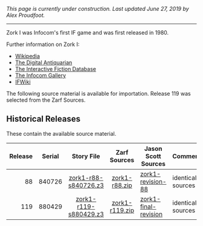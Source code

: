 *This page is currently under construction. Last updated June 27, 2019 by Alex Proudfoot.*

----

Zork I was Infocom's first IF game and was first released in 1980.

Further information on Zork I:

* [Wikipedia](https://en.wikipedia.org/wiki/Zork_I)
* [The Digital Antiquarian](https://www.filfre.net/2012/01/selling-zork/)
* [The Interactive Fiction Database](https://ifdb.tads.org/viewgame?id=0dbnusxunq7fw5ro)
* [The Infocom Gallery](http://gallery.guetech.org/zork1/zork1.html)
* [IFWiki](http://www.ifwiki.org/index.php/Zork_I)

The following source material is available for importation. Release 119 was selected from the Zarf Sources.

## Historical Releases

These contain the available source material.

| Release | Serial | Story File              | Zarf Sources     | Jason Scott Sources    | Comment           |
| -------:|:------:|:-----------------------:|:----------------:| ---------------------- | ----------------- |
|      88 | 840726 |  [zork1-r88-s840726.z3] |  [zork1-r88.zip] | [zork1-revision-88]    | identical sources |
|     119 | 880429 | [zork1-r119-s880429.z3] | [zork1-r119.zip] | [zork1-final-revision] | identical sources |

[zork1-r88-s840726.z3]: https://eblong.com/infocom/gamefiles/zork1-r88-s840726.z3
[zork1-r88.zip]: https://eblong.com/infocom/sources/zork1-r88.zip
[zork1-revision-88]: https://github.com/historicalsource/zork1/tree/34cc828c4fa3b5e2581ea24c43bb8acb386d25d0

[zork1-r119-s880429.z3]: https://eblong.com/infocom/gamefiles/zork1-r119-s880429.z3
[zork1-r119.zip]: https://eblong.com/infocom/sources/zork1-r119.zip
[zork1-final-revision]: https://github.com/historicalsource/zork1/tree/87a3b787d166a441cab8d89d87f9a3753d40daa8
